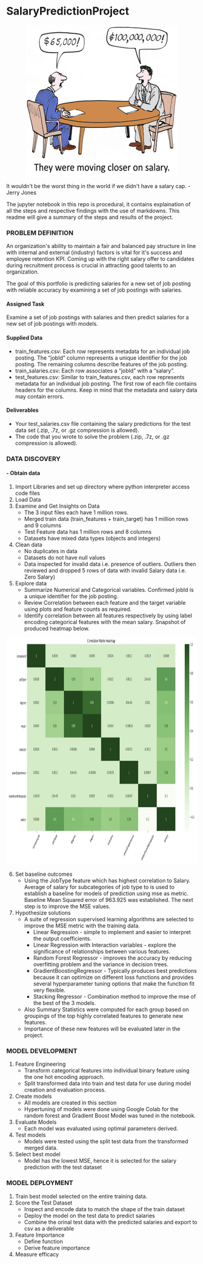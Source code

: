 # SalaryPredictionProject


<p align="center">
  <img src="images/salary-img.jpg"width="400" height="400">
</p>  


It wouldn't be the worst thing in the world if we didn't have a salary cap. - Jerry Jones

The jupyter notebook in this repo is procedural, it contains explaination of all the steps and respective findings with the use of markdowns. This readme will give a summary of the steps and results of the project.

### PROBLEM DEFINITION
An organization's ability to maintain a fair and balanced pay structure in line with internal and external (industry) factors is vital for it's success and employee retention KPI. Coming up with the right salary offer to candidates during recruitment process is crucial in attracting good talents to an organization.

The goal of this portfolio is predicting salaries for a new set of job posting with reliable accuracy by examining a set of job postings with salaries.

#### Assigned Task
Examine a set of job postings with salaries and then predict salaries for a new set of job postings with models.

#### Supplied Data
- train_features.csv: Each row represents metadata for an individual job posting.
The “jobId” column represents a unique identifier for the job posting. The remaining columns describe features of the job posting.
- train_salaries.csv: Each row associates a “jobId” with a “salary”.
- test_features.csv: Similar to train_features.csv, each row represents metadata for an individual job posting.
The first row of each file contains headers for the columns. Keep in mind that the metadata and salary data may contain errors.

#### Deliverables
- Your test_salaries.csv file containing the salary predictions for the test data set (.zip, .7z, or .gz compression is allowed).
- The code that you wrote to solve the problem (.zip, .7z, or .gz compression is allowed).

### DATA DISCOVERY

#### - Obtain data
1. Import Libraries and set up directory where python interpreter access code files
2. Load Data 
3. Examine and Get Insights on Data
   - The 3 input files each have 1 million rows. 
   - Merged train data (train_features + train_target) has 1 million rows and 9 columns
   - Test Feature data has 1 million rows and 8 columns
   - Datasets have mixed data types (objects and integers)
4. Clean data
   - No duplicates in data
   - Datasets do not have null values
   - Data inspected for invalid data i.e. presence of outliers. Outliers then reviewed and dropped 5 rows of data with invalid Salary data i.e. Zero Salary)
5. Explore data
   - Summarize Numerical and Categorical variables. Confirmed jobId is a unique identifier for the job posting.
   - Review Correlation between each feature and the target variable using plots and feature counts as required.
   - Identify correlation between all features respectively by using label encoding categorical features with the mean salary. Snapshot of produced heatmap below. 
   
<p align="center">
  <img src="images/correlation_heatmap.jpg"width="600" height="600">
</p> 

6. Set baseline outcomes
   - Using the JobType feature which has highest correlation to Salary. Average of salary for subcategories of job type to is used to establish a baseline for models of   prediction using mse as metric. Baseline Mean Squared error of 963.925 was established. The next step is to improve the MSE values.
7. Hypothesize solutions
   - A suite of regression supervised learning algorithms are selected to improve the MSE metric with the training data.
     - Linear Regression - simple to implement and easier to interpret the output coefficients.
     - Linear Regression with Interaction variables - explore the significance of relationships between various features.
     - Random Forest Regressor - improves the accuracy by reducing overfitting problem and the variance in decision trees.
     - GradientBoostingRegressor - Typically produces best predictions because it can optimize on different loss functions and provides several hyperparameter tuning options that make the function fit very flexible.
     - Stacking Regressor - Combination method to improve the mse of the best of the 3 models.
   - Also Summary Statistics were computed for each group based on groupings of the top highly correlated features to generate new features. 
   - Importance of these new features will be evaluated later in the project.
### MODEL DEVELOPMENT 
1. Feature Engineering
   - Transform categorical features into individual binary feature using the one hot encoding approach.
   - Split transformed data into train and test data for use during model creation and evaluation process.
2. Create models
   - All models are created in this section
   - Hypertuning of models were done using Google Colab for the random forest and Gradient Boost Model was tuned in the notebook.
3. Evaluate Models 
   - Each model was evaluated using optimal parameters derived.
4. Test models
   - Models were tested using the split test data from the transformed merged data.
5. Select best model
   - Model has the lowest MSE, hence it is selected for the salary prediction with the test dataset
### MODEL DEPLOYMENT
1. Train best model selected on the entire training data.
2. Score the Test Dataset
   - Inspect and encode data to match the shape of the train dataset
   - Deploy the model on the test data to predict salaries
   - Combine the orinal test data with the predicted salaries and export to csv as a deliverable
3. Feature Importance
   - Define function
   - Derive feature importance
3. Measure efficacy
